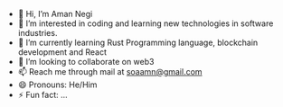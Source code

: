 - 👋 Hi, I’m Aman Negi
- 👀 I’m interested in coding and learning new technologies in software industries.
- 🌱 I’m currently learning Rust Programming language, blockchain development and React
- 💞️ I’m looking to collaborate on web3
- 📫 Reach me through mail at soaamn@gmail.com
- 😄 Pronouns: He/Him
- ⚡ Fun fact: ...

<!---
soamn/soamn is a ✨ special ✨ repository because its `README.md` (this file) appears on your GitHub profile.
You can click the Preview link to take a look at your changes.
--->
